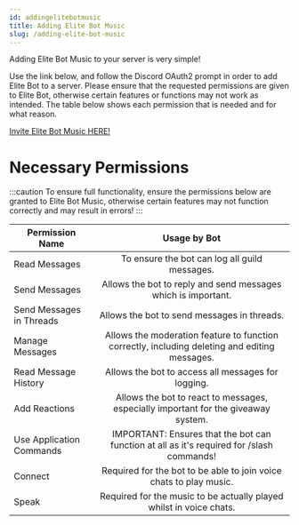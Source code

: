 ```yaml
---
id: addingelitebotmusic
title: Adding Elite Bot Music
slug: /adding-elite-bot-music
---
```


Adding Elite Bot Music to your server is very simple!

Use the link below, and follow the Discord OAuth2 prompt in order to add Elite Bot to a server. Please ensure that the requested permissions are given to Elite Bot, otherwise certain features or functions may not work as intended. The table below shows each permission that is needed and for what reason.

[Invite Elite Bot Music HERE!](https://discord.com/oauth2/authorize?client_id=528660579208921098&permissions=274881129536&scope=bot%20applications.commands "Discord OAuth2")

# Necessary Permissions

:::caution
To ensure full functionality, ensure the permissions below are granted to Elite Bot Music, otherwise certain features may not function correctly and may result in errors!
:::

| Permission Name        |      Usage by Bot      |
| ------------- | :-----------: |
| Read Messages | To ensure the bot can log all guild messages. |
| Send Messages | Allows the bot to reply and send messages which is important. |
| Send Messages in Threads | Allows the bot to send messages in threads. |
| Manage Messages | Allows the moderation feature to function correctly, including deleting and editing messages. |
| Read Message History | Allows the bot to access all messages for logging. |
| Add Reactions | Allows the bot to react to messages, especially important for the giveaway system. |
| Use Application Commands | IMPORTANT: Ensures that the bot can function at all as it's required for /slash commands! |
| Connect | Required for the bot to be able to join voice chats to play music. |
| Speak | Required for the music to be actually played whilst in voice chats. |